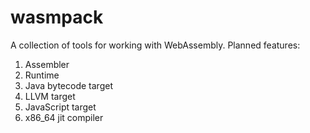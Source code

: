 # wasmpack

A collection of tools for working with WebAssembly. Planned features:
1. Assembler
2. Runtime
3. Java bytecode target
4. LLVM target
5. JavaScript target
6. x86_64 jit compiler